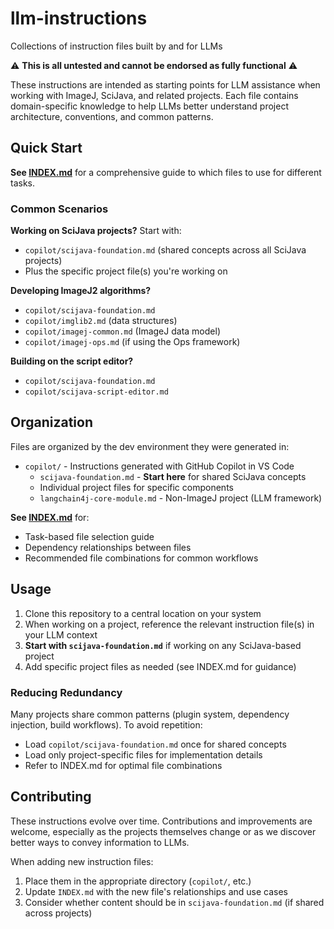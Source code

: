 # llm-instructions
Collections of instruction files built by and for LLMs

⚠️  **This is all untested and cannot be endorsed as fully functional** ⚠️

These instructions are intended as starting points for LLM assistance when working with ImageJ, SciJava, and related projects. Each file contains domain-specific knowledge to help LLMs better understand project architecture, conventions, and common patterns.

## Quick Start

**See [INDEX.md](INDEX.md)** for a comprehensive guide to which files to use for different tasks.

### Common Scenarios

**Working on SciJava projects?** Start with:
- `copilot/scijava-foundation.md` (shared concepts across all SciJava projects)
- Plus the specific project file(s) you're working on

**Developing ImageJ2 algorithms?**
- `copilot/scijava-foundation.md`
- `copilot/imglib2.md` (data structures)
- `copilot/imagej-common.md` (ImageJ data model)
- `copilot/imagej-ops.md` (if using the Ops framework)

**Building on the script editor?**
- `copilot/scijava-foundation.md`
- `copilot/scijava-script-editor.md`

## Organization

Files are organized by the dev environment they were generated in:
- `copilot/` - Instructions generated with GitHub Copilot in VS Code
  - `scijava-foundation.md` - **Start here** for shared SciJava concepts
  - Individual project files for specific components
  - `langchain4j-core-module.md` - Non-ImageJ project (LLM framework)

**See [INDEX.md](INDEX.md)** for:
- Task-based file selection guide
- Dependency relationships between files
- Recommended file combinations for common workflows

## Usage

1. Clone this repository to a central location on your system
2. When working on a project, reference the relevant instruction file(s) in your LLM context
3. **Start with `scijava-foundation.md`** if working on any SciJava-based project
4. Add specific project files as needed (see INDEX.md for guidance)

### Reducing Redundancy

Many projects share common patterns (plugin system, dependency injection, build workflows). To avoid repetition:
- Load `copilot/scijava-foundation.md` once for shared concepts
- Load only project-specific files for implementation details
- Refer to INDEX.md for optimal file combinations

## Contributing

These instructions evolve over time. Contributions and improvements are welcome, especially as the projects themselves change or as we discover better ways to convey information to LLMs.

When adding new instruction files:
1. Place them in the appropriate directory (`copilot/`, etc.)
2. Update `INDEX.md` with the new file's relationships and use cases
3. Consider whether content should be in `scijava-foundation.md` (if shared across projects)


